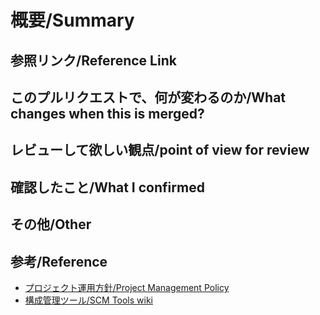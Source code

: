# 概要/Summary

<!-- 概要を記載して下さい/Please describe a summary -->

## 参照リンク/Reference Link

<!--
  チケット番号や変更要求元情報へのリンクを記載
  Describe a link to the ticket number or change request information
  - RM-999
  - <https://example.com>
-->

## このプルリクエストで、何が変わるのか/What changes when this is merged?

<!--
  どんな変更を加えたのか、その結果どうなるのかを具体的に記載
  Describe what changes have been made and what will happen as a result
-->

## レビューして欲しい観点/point of view for review

<!--
  設計に迷った箇所など、レビュワーに特段みて欲しい点を記載
  Describe any design concerns or other issues that you would like reviewers to see.
-->

## 確認したこと/What I confirmed

<!--
  どのような動作確認を行ったのか？　結果はどうか？
  What kind of behavior did you check? What are the results?
-->

## その他/Other

<!--
  レビュワーへの参考情報。実装上の懸念点や注意点など。なければ"無し"と記載
  Reference information for reviewers. Implementation concerns and caveats. If not, write "None"
-->

## 参考/Reference

* [プロジェクト運用方針/Project Management Policy](https://redmule.kyocera.co.jp/redmine/projects/projects/wiki/%E3%83%97%E3%83%AD%E3%82%B8%E3%82%A7%E3%82%AF%E3%83%88%E9%81%8B%E7%94%A8%E6%96%B9%E9%87%9D)
* [構成管理ツール/SCM Tools wiki](https://redmule.kyocera.co.jp/redmine/projects/projects/wiki/%E6%A7%8B%E6%88%90%E7%AE%A1%E7%90%86%E3%83%84%E3%83%BC%E3%83%AB)
